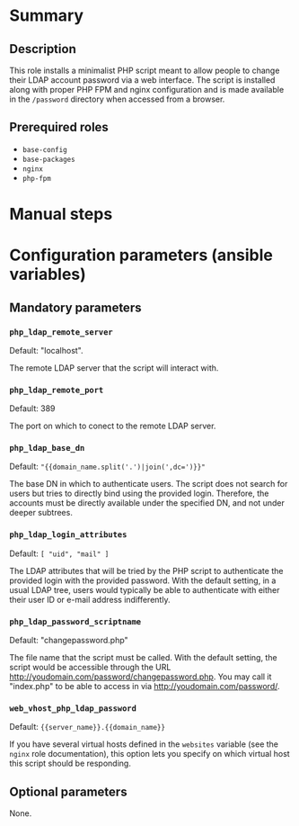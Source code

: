 # Summary

## Description

This role installs a minimalist PHP script meant to allow people to change their
LDAP account password via a web interface. The script is installed along with
proper PHP FPM and nginx configuration and is made available in the `/password`
directory when accessed from a browser.

## Prerequired roles

- `base-config`
- `base-packages`
- `nginx`
- `php-fpm`

# Manual steps

# Configuration parameters (ansible variables)

## Mandatory parameters

### `php_ldap_remote_server`

Default: "localhost".

The remote LDAP server that the script will interact with.

### `php_ldap_remote_port`

Default: 389

The port on which to conect to the remote LDAP server.

### `php_ldap_base_dn`

Default: `"{{domain_name.split('.')|join(',dc=')}}"`

The base DN in which to authenticate users. The script does not search for users
but tries to directly bind using the provided login. Therefore, the accounts
must be directly available under the specified DN, and not under deeper
subtrees.

### `php_ldap_login_attributes`

Default: `[ "uid", "mail" ]`

The LDAP attributes that will be tried by the PHP script to authenticate the
provided login with the provided password. With the default setting, in a usual
LDAP tree, users would typically be able to authenticate with either their user
ID or e-mail address indifferently.

### `php_ldap_password_scriptname`

Default: "changepassword.php"

The file name that the script must be called. With the default setting, the
script would be accessible through the URL
<http://youdomain.com/password/changepassword.php>. You may call it "index.php"
to be able to access in via <http://youdomain.com/password/>.

### `web_vhost_php_ldap_password`

Default: `{{server_name}}.{{domain_name}}`

If you have several virtual hosts defined in the `websites` variable (see the
`nginx` role documentation), this option lets you specify on which virtual host
this script should be responding.

## Optional parameters

None.
